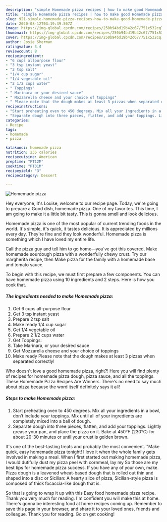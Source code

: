 ```yaml
---
description: "simple Homemade pizza recipes | how to make good Homemade pizza"
title: "simple Homemade pizza recipes | how to make good Homemade pizza"
slug: 921-simple-homemade-pizza-recipes-how-to-make-good-homemade-pizza
date: 2020-08-12T03:19:39.507Z
image: https://img-global.cpcdn.com/recipes/250b94bd19b42c67/751x532cq70/homemade-pizza-recipe-main-photo.jpg
thumbnail: https://img-global.cpcdn.com/recipes/250b94bd19b42c67/751x532cq70/homemade-pizza-recipe-main-photo.jpg
cover: https://img-global.cpcdn.com/recipes/250b94bd19b42c67/751x532cq70/homemade-pizza-recipe-main-photo.jpg
author: Josie Sherman
ratingvalue: 3.4
reviewcount: 8
recipeingredient:
- "6 cups allpurpose flour"
- "3 tsp instant yeast"
- "2 tsp salt"
- "1/4 cup sugar"
- "1/4 vegetable oil"
- "2 1/2 cups water"
- " Toppings"
- " Marinara or your desired sauce"
- " Mozzarella cheese and your choice of toppings"
- " Please note that the dough makes at least 3 pizzas when separated correctly"
recipeinstructions:
- "Start preheating oven to 450 degrees. Mix all your ingredients in a bowl, don’t include your toppings. Mix until all of your ingredients are completely mixed into a ball of dough."
- "Separate dough into three pieces, flatten, and add your toppings. Lightly grease your pan, and place the pizza on it. Bake at 450°F (230°C) for about 20-30 minutes or until your crust is golden brown."
categories:
- Recipe
tags:
- homemade
- pizza

katakunci: homemade pizza 
nutrition: 235 calories
recipecuisine: American
preptime: "PT12M"
cooktime: "PT31M"
recipeyield: "3"
recipecategory: Dessert

---
```



![Homemade pizza](https://img-global.cpcdn.com/recipes/250b94bd19b42c67/751x532cq70/homemade-pizza-recipe-main-photo.jpg)

Hey everyone, it's Louise, welcome to our recipe page. Today, we're going to prepare a Good dish, homemade pizza. One of my favorites. This time, I am going to make it a little bit tasty. This is gonna smell and look delicious.

Homemade pizza is one of the most popular of current trending foods in the world. It's simple, it's quick, it tastes delicious. It is appreciated by millions every day. They're fine and they look wonderful. Homemade pizza is something which I have loved my entire life.

Call the pizza guy and tell him to go home—you&#39;ve got this covered. Make homemade sourdough pizza with a wonderfully chewy crust. Try our margherita recipe, then Make pizza for the family with a homemade base and tomato sauce.


To begin with this recipe, we must first prepare a few components. You can have homemade pizza using 10 ingredients and 2 steps. Here is how you cook that.

<!--inarticleads1-->

##### The ingredients needed to make Homemade pizza:

1. Get 6 cups all-purpose flour
1. Get 3 tsp instant yeast
1. Prepare 2 tsp salt
1. Make ready 1/4 cup sugar
1. Get 1/4 vegetable oil
1. Prepare 2 1/2 cups water
1. Get  Toppings:
1. Take  Marinara, or your desired sauce
1. Get  Mozzarella cheese and your choice of toppings
1. Make ready  Please note that the dough makes at least 3 pizzas when separated correctly!


Who doesn&#39;t love a good homemade pizza, right?! Here you will find plenty of recipes for homemade pizza dough, pizza sauce, and all the toppings. These Homemade Pizza Recipes Are Winners. There&#39;s no need to say much about pizza because the word itself definitely says it all! 

<!--inarticleads2-->

##### Steps to make Homemade pizza:

1. Start preheating oven to 450 degrees. Mix all your ingredients in a bowl, don’t include your toppings. Mix until all of your ingredients are completely mixed into a ball of dough.
1. Separate dough into three pieces, flatten, and add your toppings. Lightly grease your pan, and place the pizza on it. Bake at 450°F (230°C) for about 20-30 minutes or until your crust is golden brown.


It&#39;s one of the best-tasting treats and probably the most convenient. &#34;Make quick, easy homemade pizza tonight! I love it when the whole family gets involved in making a meal. When I first started out making homemade pizza, I would dutifully dust my pizza peel with cornmeal, lay my So those are my best tips for homemade pizza success. If you have any of your own, make. Pizza dough is a leavened wheat-based dough that is rolled out thin and shaped into a disc or Sicilian: A hearty slice of pizza, Sicilian-style pizza is composed of thick focaccia-like dough that is. 

So that is going to wrap it up with this Easy food homemade pizza recipe. Thank you very much for reading. I'm confident you will make this at home. There's gonna be interesting food at home recipes coming up. Remember to save this page in your browser, and share it to your loved ones, friends and colleague. Thank you for reading. Go on get cooking!
